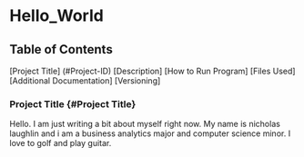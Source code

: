# Hello_World
## Table of Contents
[Project Title] (#Project-ID)
[Description]
[How to Run Program]
[Files Used]
[Additional Documentation]
[Versioning]

### Project Title {#Project Title}
Hello. 
I am just writing a bit about myself right now. My name is nicholas laughlin and i am a business analytics major and computer science minor.
I love to golf and play guitar.
